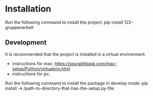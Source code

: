 # Installation

Run the following command to install the project:
pip install 122-gruppenarbeit

## Development

It is recommended that the project is installed in a virtual environment.

- instructions for mac: <https://sourabhbajaj.com/mac-setup/Python/virtualenv.html>
- instructions for pc:

Run the following command to install the package in develop mode:
pip install -e /path-to-directory-that-has-the-setup.py-file
